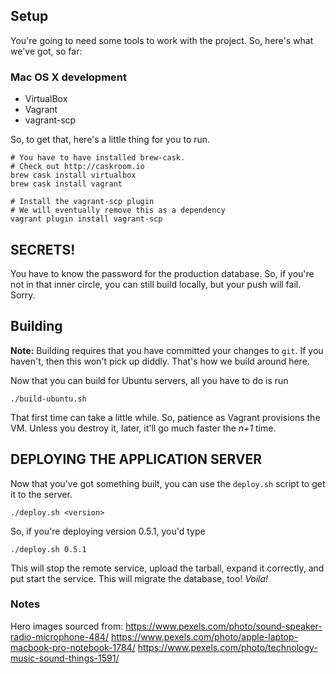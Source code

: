 ## Setup

You're going to need some tools to work with the project. So, here's what we've
got, so far:

### Mac OS X development

* VirtualBox
* Vagrant
* vagrant-scp

So, to get that, here's a little thing for you to run.

```
# You have to have installed brew-cask.
# Check out http://caskroom.io
brew cask install virtualbox
brew cask install vagrant

# Install the vagrant-scp plugin
# We will eventually remove this as a dependency
vagrant plugin install vagrant-scp
```

## SECRETS!

You have to know the password for the production database. So, if you're
not in that inner circle, you can still build locally, but your push
will fail. Sorry.

## Building

**Note:** Building requires that you have committed your changes to
`git`. If you haven't, then this won't pick up diddly. That's how we
build around here.

Now that you can build for Ubuntu servers, all you have to do is run

```
./build-ubuntu.sh
```

That first time can take a little while. So, patience as Vagrant provisions
the VM. Unless you destroy it, later, it'll go much faster the *n+1* time.

## DEPLOYING THE APPLICATION SERVER

Now that you've got something built, you can use the `deploy.sh` script
to get it to the server.

```
./deploy.sh <version>
```

So, if you're deploying version 0.5.1, you'd type

```
./deploy.sh 0.5.1
```

This will stop the remote service, upload the tarball, expand it correctly,
and put start the service. This will migrate the database, too! *Voila!*

### Notes

Hero images sourced from:
  https://www.pexels.com/photo/sound-speaker-radio-microphone-484/
  https://www.pexels.com/photo/apple-laptop-macbook-pro-notebook-1784/
  https://www.pexels.com/photo/technology-music-sound-things-1591/
